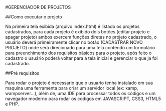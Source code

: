 #GERENCIADOR DE PROJETOS


##Como executar o projeto

Na primeira tela exibida (arquivo index.html) é listado os projetos cadastrados, para cada projeto é exibido dois botões (editar projeto e apagar projeto) 
ambos exercem funções diretas no projeto cadastrado, o usuário deverá primeiramente clicar no botão (CADASTRAR NOVO PROJETO) onde será direcionado para 
uma tela contendo um formulário para preenchimento dos requisitos básicos para o projeto, após feito o cadastro o usuário poderá voltar para a tela inicial e 
gerenciar o que ja foi cadastrado.


##Pré requisitos

Para rodar o projeto é necessario que o usuario tenha instalado em sua maquina uma ferramenta para criar um servidor local (ex: xamp, wampserver...), além de,
uma IDE para processar todos os códigos e um navegador moderno para rodar os codigos em JAVASCRIPT, CSS3, HTML5 e PHP.



